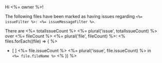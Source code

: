 Hi \<%= owner %\>\!

The following files have been marked as having issues regarding `<%= issueFilter %>: <%= issueMessageFilter %>`.

There are \<%= totalIssueCount %\> \<%= plural('issue', totalIssueCount) %\> over \<%= fileCount %\> \<%= plural('file', fileCount) %\>:
\<% files.forEach((file) =\> { %\>

- \[ \] \<%= file.issueCount %\> \<%= plural('issue', file.issueCount) %\> in `<%= file.fileName %>` \<% }) %\>
